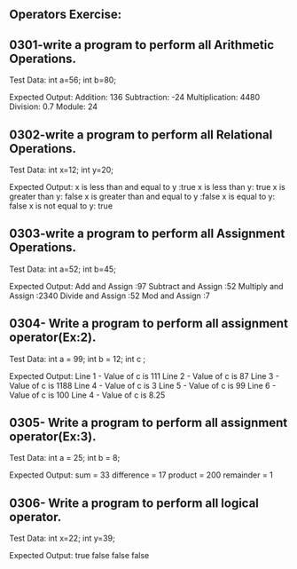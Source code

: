 ## Operators Exercise:

## 0301-write a program to perform all Arithmetic Operations.
Test Data:
int a=56;
int b=80;

Expected Output:
 Addition: 136
 Subtraction: -24
 Multiplication: 4480
 Division: 0.7
 Module: 24


## 0302-write a program to perform all Relational Operations.
Test Data:
int x=12;
int y=20;

Expected Output:
x is less than and equal to y :true
x is less than y: true
x is greater than y: false
x is greater than and equal to y :false
x is equal to y: false
x is not equal to y: true


## 0303-write a program to perform all Assignment Operations.
Test Data:
int a=52;
int b=45;

Expected Output:
Add and Assign :97
Subtract and Assign :52
Multiply and Assign :2340
Divide and Assign :52
Mod and Assign :7

## 0304- Write a program to perform all assignment operator(Ex:2).
Test Data:
int a = 99;
int b = 12;
int c ;

Expected Output:
Line 1 - Value of c is 111
Line 2 - Value of c is 87 
Line 3 - Value of c is 1188
Line 4 - Value of c is 3
Line 5 - Value of c is 99
Line 6 - Value of c is 100
Line 4 - Value of c is 8.25

## 0305- Write a program to perform all assignment operator(Ex:3).
Test Data:
int a = 25;
int b = 8;

Expected Output:
sum =  33
difference = 17
product =  200
remainder =  1

## 0306- Write a program to perform all logical operator.
Test Data:
int x=22;
int y=39;

Expected Output:
true
false
false
false